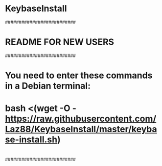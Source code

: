 # KeybaseInstall
##########################
# README FOR NEW USERS   #
##########################
#
# You need to enter these commands in a Debian terminal:
#
# 	bash <(wget -O - https://raw.githubusercontent.com/Laz88/KeybaseInstall/master/keybase-install.sh)
#
##########################
